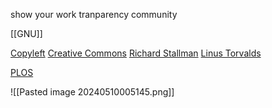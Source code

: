show your work
tranparency
community

[[GNU]]

[Copyleft](https://en.wikipedia.org/wiki/Copyleft)
[Creative Commons](https://en.wikipedia.org/wiki/Creative_Commons)
[Richard Stallman](https://en.wikipedia.org/wiki/Richard_Stallman)
[Linus Torvalds](https://en.wikipedia.org/wiki/Linus_Torvalds)

[PLOS](https://plos.org/open-science/)


![[Pasted image 20240510005145.png]]